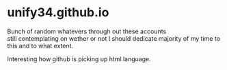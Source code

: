 # unify34.github.io

Bunch of random whatevers through out these accounts<br>still contemplating on wether or not I should dedicate majority of my time to this and to what extent.<p>Interesting how github is picking up html language.
  
 

